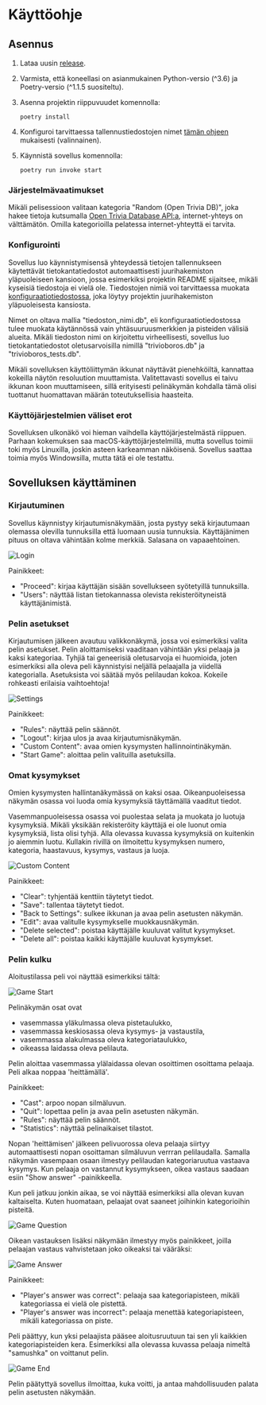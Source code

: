 # Käyttöohje

## Asennus

1. Lataa uusin [release](https://github.com/samushka13/ot-harjoitustyo/releases).

2. Varmista, että koneellasi on asianmukainen Python-versio (^3.6) ja Poetry-versio (^1.1.5 suositeltu).

3. Asenna projektin riippuvuudet komennolla:

       poetry install

4. Konfiguroi tarvittaessa tallennustiedostojen nimet [tämän ohjeen](https://github.com/samushka13/ot-harjoitustyo/blob/master/dokumentaatio/kayttoohje.md#konfigurointi) mukaisesti (valinnainen).

5. Käynnistä sovellus komennolla:

       poetry run invoke start

### Järjestelmävaatimukset

Mikäli pelisessioon valitaan kategoria "Random (Open Trivia DB)", joka hakee tietoja kutsumalla [Open Trivia Database API:a](https://opentdb.com/api_config.php), internet-yhteys on välttämätön. Omilla kategorioilla pelatessa internet-yhteyttä ei tarvita.

### Konfigurointi

Sovellus luo käynnistymisensä yhteydessä tietojen tallennukseen käytettävät tietokantatiedostot automaattisesti juurihakemiston yläpuoleiseen kansioon, jossa esimerkiksi projektin README sijaitsee, mikäli kyseisiä tiedostoja ei vielä ole. Tiedostojen nimiä voi tarvittaessa muokata [konfiguraatiotiedostossa](https://github.com/samushka13/ot-harjoitustyo/blob/master/config.txt), joka löytyy projektin juurihakemiston yläpuoleisesta kansiosta.

Nimet on oltava mallia "tiedoston_nimi.db", eli konfiguraatiotiedostossa tulee muokata käytännössä vain yhtäsuuruusmerkkien ja pisteiden välisiä alueita. Mikäli tiedoston nimi on kirjoitettu virheellisesti, sovellus luo tietokantatiedostot oletusarvoisilla nimillä "trivioboros.db" ja "trivioboros_tests.db".

Mikäli sovelluksen käyttöliittymän ikkunat näyttävät pienehköiltä, kannattaa kokeilla näytön resoluution muuttamista. Valitettavasti sovellus ei taivu ikkunan koon muuttamiseen, sillä erityisesti pelinäkymän kohdalla tämä olisi tuottanut huomattavan määrän toteutuksellisia haasteita.

### Käyttöjärjestelmien väliset erot 

Sovelluksen ulkonäkö voi hieman vaihdella käyttöjärjestelmästä riippuen. Parhaan kokemuksen saa macOS-käyttöjärjestelmillä, mutta sovellus toimii toki myös Linuxilla, joskin asteen karkeamman näköisenä. Sovellus saattaa toimia myös Windowsilla, mutta tätä ei ole testattu.

## Sovelluksen käyttäminen

### Kirjautuminen

Sovellus käynnistyy kirjautumisnäkymään, josta pystyy sekä kirjautumaan olemassa olevilla tunnuksilla että luomaan uusia tunnuksia. Käyttäjänimen pituus on oltava vähintään kolme merkkiä. Salasana on vapaaehtoinen.

![Login](screenshots/login.png)

Painikkeet:

- "Proceed": kirjaa käyttäjän sisään sovellukseen syötetyillä tunnuksilla.
- "Users": näyttää listan tietokannassa olevista rekisteröityneistä käyttäjänimistä.

### Pelin asetukset

Kirjautumisen jälkeen avautuu valikkonäkymä, jossa voi esimerkiksi valita pelin asetukset. Pelin aloittamiseksi vaaditaan vähintään yksi pelaaja ja kaksi kategoriaa. Tyhjiä tai geneerisiä oletusarvoja ei huomioida, joten esimerkiksi alla oleva peli käynnistyisi neljällä pelaajalla ja viidellä kategorialla. Asetuksista voi säätää myös pelilaudan kokoa. Kokeile rohkeasti erilaisia vaihtoehtoja!

![Settings](screenshots/settings.png)

Painikkeet:

- "Rules": näyttää pelin säännöt.
- "Logout": kirjaa ulos ja avaa kirjautumisnäkymän.
- "Custom Content": avaa omien kysymysten hallinnointinäkymän.
- "Start Game": aloittaa pelin valituilla asetuksilla.

### Omat kysymykset

Omien kysymysten hallintanäkymässä on kaksi osaa. Oikeanpuoleisessa näkymän osassa voi luoda omia kysymyksiä täyttämällä vaaditut tiedot. 

Vasemmanpuoleisessa osassa voi puolestaa selata ja muokata jo luotuja kysymyksiä. Mikäli yksikään rekisteröity käyttäjä ei ole luonut omia kysymyksiä, lista olisi tyhjä. Alla olevassa kuvassa kysymyksiä on kuitenkin jo aiemmin luotu. Kullakin rivillä on ilmoitettu kysymyksen numero, kategoria, haastavuus, kysymys, vastaus ja luoja.

![Custom Content](screenshots/custom_content.png)

Painikkeet:

- "Clear": tyhjentää kenttiin täytetyt tiedot.
- "Save": tallentaa täytetyt tiedot.
- "Back to Settings": sulkee ikkunan ja avaa pelin asetusten näkymän.
- "Edit": avaa valitulle kysymykselle muokkausnäkymän.
- "Delete selected": poistaa käyttäjälle kuuluvat valitut kysymykset.
- "Delete all": poistaa kaikki käyttäjälle kuuluvat kysymykset.

### Pelin kulku

Aloitustilassa peli voi näyttää esimerkiksi tältä:

![Game Start](screenshots/game_start.png)

Pelinäkymän osat ovat

- vasemmassa yläkulmassa oleva pistetaulukko,
- vasemmassa keskiosassa oleva kysymys- ja vastaustila,
- vasemmassa alakulmassa oleva kategoriataulukko,
- oikeassa laidassa oleva pelilauta.

Pelin aloittaa vasemmassa ylälaidassa olevan osoittimen osoittama pelaaja. Peli alkaa noppaa 'heittämällä'.

Painikkeet:

- "Cast": arpoo nopan silmäluvun.
- "Quit": lopettaa pelin ja avaa pelin asetusten näkymän.
- "Rules": näyttää pelin säännöt.
- "Statistics": näyttää pelinaikaiset tilastot.

Nopan 'heittämisen' jälkeen pelivuorossa oleva pelaaja siirtyy automaattisesti nopan osoittaman silmäluvun verrran pelilaudalla. Samalla näkymän vasempaan osaan ilmestyy pelilaudan kategoriaruutua vastaava kysymys. Kun pelaaja on vastannut kysymykseen, oikea vastaus saadaan esiin "Show answer" -painikkeella.

Kun peli jatkuu jonkin aikaa, se voi näyttää esimerkiksi alla olevan kuvan kaltaiselta. Kuten huomataan, pelaajat ovat saaneet joihinkin kategorioihin pisteitä.

![Game Question](screenshots/game_question.png)

Oikean vastauksen lisäksi näkymään ilmestyy myös painikkeet, joilla pelaajan vastaus vahvistetaan joko oikeaksi tai vääräksi:

![Game Answer](screenshots/game_answer.png)

Painikkeet:

- "Player's answer was correct": pelaaja saa kategoriapisteen, mikäli kategoriassa ei vielä ole pistettä.
- "Player's answer was incorrect": pelaaja menettää kategoriapisteen, mikäli kategoriassa on piste.

Peli päättyy, kun yksi pelaajista pääsee aloitusruutuun tai sen yli kaikkien kategoriapisteiden kera. Esimerkiksi alla olevassa kuvassa pelaaja nimeltä "samushka" on voittanut pelin.

![Game End](screenshots/game_end.png)

Pelin päätyttyä sovellus ilmoittaa, kuka voitti, ja antaa mahdollisuuden palata pelin asetusten näkymään.

